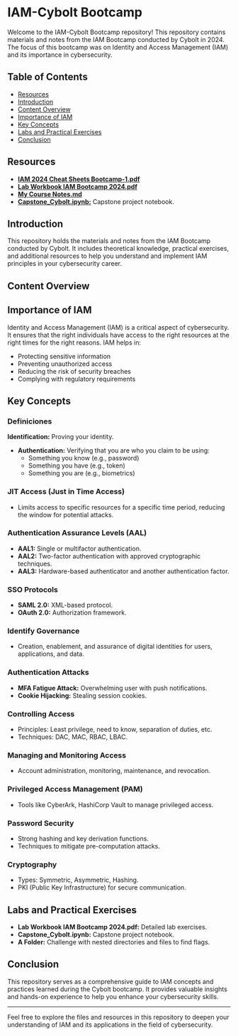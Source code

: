 # IAM-Cybolt Bootcamp

Welcome to the IAM-Cybolt Bootcamp repository! This repository contains materials and notes from the IAM Bootcamp conducted by Cybolt in 2024. The focus of this bootcamp was on Identity and Access Management (IAM) and its importance in cybersecurity.

## Table of Contents
- [Resources](#resources)
- [Introduction](#introduction)
- [Content Overview](#content-overview)
- [Importance of IAM](#importance-of-iam)
- [Key Concepts](#key-concepts)
- [Labs and Practical Exercises](#labs-and-practical-exercises)
- [Conclusion](#conclusion)

## Resources

- [**IAM 2024 Cheat Sheets Bootcamp-1.pdf**](./IAM%202024%20Cheat%20Sheets%20Bootcamp-1.pdf)
- [**Lab Workbook IAM Bootcamp 2024.pdf**](./Lab%20Workbook%20IAM%20Bootcamp%202024.pdf)
- [**My Course Notes.md**](./IAM.md)
- [**Capstone_Cybolt.ipynb:**](./Capstone_Cybolt.ipynb) Capstone project notebook.

## Introduction

This repository holds the materials and notes from the IAM Bootcamp conducted by Cybolt. It includes theoretical knowledge, practical exercises, and additional resources to help you understand and implement IAM principles in your cybersecurity career.

## Content Overview


## Importance of IAM

Identity and Access Management (IAM) is a critical aspect of cybersecurity. It ensures that the right individuals have access to the right resources at the right times for the right reasons. IAM helps in:

- Protecting sensitive information
- Preventing unauthorized access
- Reducing the risk of security breaches
- Complying with regulatory requirements

## Key Concepts

### Definiciones

**Identification:** Proving your identity.
- **Authentication:** Verifying that you are who you claim to be using:
  - Something you know (e.g., password)
  - Something you have (e.g., token)
  - Something you are (e.g., biometrics)

### JIT Access (Just in Time Access)
- Limits access to specific resources for a specific time period, reducing the window for potential attacks.

### Authentication Assurance Levels (AAL)
- **AAL1:** Single or multifactor authentication.
- **AAL2:** Two-factor authentication with approved cryptographic techniques.
- **AAL3:** Hardware-based authenticator and another authentication factor.

### SSO Protocols
- **SAML 2.0:** XML-based protocol.
- **OAuth 2.0:** Authorization framework.

### Identify Governance
- Creation, enablement, and assurance of digital identities for users, applications, and data.

### Authentication Attacks
- **MFA Fatigue Attack:** Overwhelming user with push notifications.
- **Cookie Hijacking:** Stealing session cookies.

### Controlling Access
- Principles: Least privilege, need to know, separation of duties, etc.
- Techniques: DAC, MAC, RBAC, LBAC.

### Managing and Monitoring Access
- Account administration, monitoring, maintenance, and revocation.

### Privileged Access Management (PAM)
- Tools like CyberArk, HashiCorp Vault to manage privileged access.

### Password Security
- Strong hashing and key derivation functions.
- Techniques to mitigate pre-computation attacks.

### Cryptography
- Types: Symmetric, Asymmetric, Hashing.
- PKI (Public Key Infrastructure) for secure communication.

## Labs and Practical Exercises

- **Lab Workbook IAM Bootcamp 2024.pdf:** Detailed lab exercises.
- **Capstone_Cybolt.ipynb:** Capstone project notebook.
- **A Folder:** Challenge with nested directories and files to find flags.


## Conclusion

This repository serves as a comprehensive guide to IAM concepts and practices learned during the Cybolt bootcamp. It provides valuable insights and hands-on experience to help you enhance your cybersecurity skills.

---

Feel free to explore the files and resources in this repository to deepen your understanding of IAM and its applications in the field of cybersecurity.
